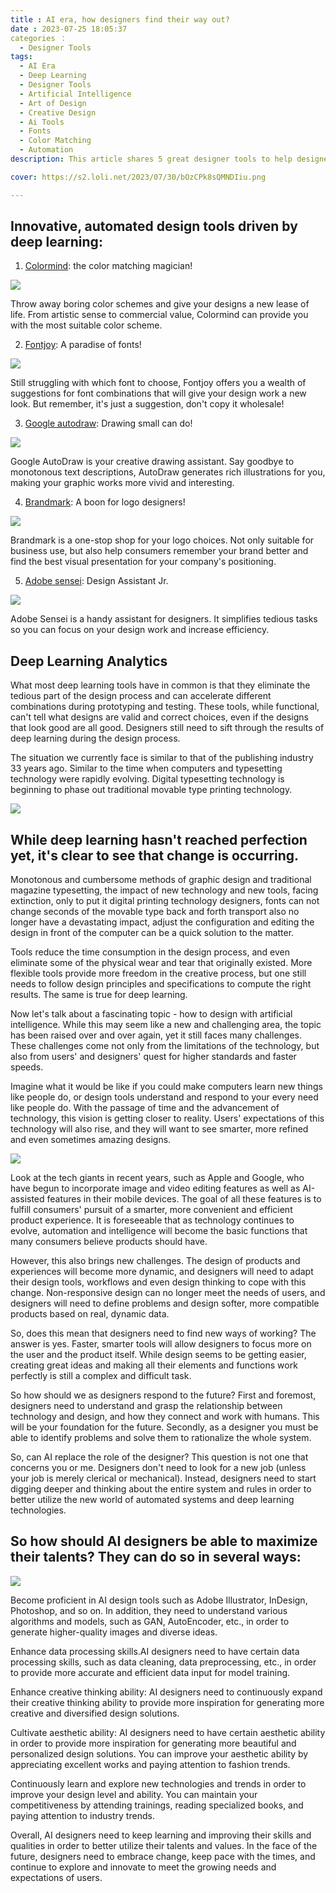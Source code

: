 ```yaml
---
title : AI era, how designers find their way out?
date : 2023-07-25 18:05:37
categories ：
  - Designer Tools
tags: 
  - AI Era
  - Deep Learning
  - Designer Tools
  - Artificial Intelligence
  - Art of Design
  - Creative Design
  - Ai Tools
  - Fonts
  - Color Matching
  - Automation
description: This article shares 5 great designer tools to help designers better understand the creative tools, and offers suggestions on where designers should go in the future.

cover: https://s2.loli.net/2023/07/30/bOzCPk8sQMNDIiu.png

---
```

## Innovative, automated design tools driven by deep learning:

1. [Colormind](http://colormind.io/): the color matching magician!

![](https://s2.loli.net/2023/07/30/9AbrSoq14RKzpL3.png)

Throw away boring color schemes and give your designs a new lease of life. From artistic sense to commercial value, Colormind can provide you with the most suitable color scheme.

2. [Fontjoy](https://fontjoy.com/): A paradise of fonts!

![](https://s2.loli.net/2023/07/30/MjwfPKs6hOxpmJF.png)

Still struggling with which font to choose, Fontjoy offers you a wealth of suggestions for font combinations that will give your design work a new look. But remember, it's just a suggestion, don't copy it wholesale!

3. [Google autodraw](https://www.autodraw.com/): Drawing small can do!

![](https://s2.loli.net/2023/07/30/rso1qGPenxjZIWt.png)

Google AutoDraw is your creative drawing assistant. Say goodbye to monotonous text descriptions, AutoDraw generates rich illustrations for you, making your graphic works more vivid and interesting.

4. [Brandmark](https://brandmark.io/): A boon for logo designers!

![](https://s2.loli.net/2023/07/30/QUtAZ58ITO4YVma.png)

Brandmark is a one-stop shop for your logo choices. Not only suitable for business use, but also help consumers remember your brand better and find the best visual presentation for your company's positioning.

5. [Adobe sensei](https://www.adobe.com/sensei.html): Design Assistant Jr.

![](https://s2.loli.net/2023/07/30/lrLoupWQIwM5vVH.png)

Adobe Sensei is a handy assistant for designers. It simplifies tedious tasks so you can focus on your design work and increase efficiency.

## Deep Learning Analytics

What most deep learning tools have in common is that they eliminate the tedious part of the design process and can accelerate different combinations during prototyping and testing. These tools, while functional, can't tell what designs are valid and correct choices, even if the designs that look good are all good. Designers still need to sift through the results of deep learning during the design process.

The situation we currently face is similar to that of the publishing industry 33 years ago. Similar to the time when computers and typesetting technology were rapidly evolving. Digital typesetting technology is beginning to phase out traditional movable type printing technology.

![](https://s2.loli.net/2023/07/30/BvXej26CrEk8AzW.png)

## While deep learning hasn't reached perfection yet, it's clear to see that change is occurring.

Monotonous and cumbersome methods of graphic design and traditional magazine typesetting, the impact of new technology and new tools, facing extinction, only to put it digital printing technology designers, fonts can not change seconds of the movable type back and forth transport also no longer have a devastating impact, adjust the configuration and editing the design in front of the computer can be a quick solution to the matter.

Tools reduce the time consumption in the design process, and even eliminate some of the physical wear and tear that originally existed. More flexible tools provide more freedom in the creative process, but one still needs to follow design principles and specifications to compute the right results.
The same is true for deep learning.

Now let's talk about a fascinating topic - how to design with artificial intelligence. While this may seem like a new and challenging area, the topic has been raised over and over again, yet it still faces many challenges. These challenges come not only from the limitations of the technology, but also from users' and designers' quest for higher standards and faster speeds.

Imagine what it would be like if you could make computers learn new things like people do, or design tools understand and respond to your every need like people do. With the passage of time and the advancement of technology, this vision is getting closer to reality. Users' expectations of this technology will also rise, and they will want to see smarter, more refined and even sometimes amazing designs.

![](https://s2.loli.net/2023/09/14/A8RqdygFN24tLuz.png)

Look at the tech giants in recent years, such as Apple and Google, who have begun to incorporate image and video editing features as well as AI-assisted features in their mobile devices. The goal of all these features is to fulfill consumers' pursuit of a smarter, more convenient and efficient product experience. It is foreseeable that as technology continues to evolve, automation and intelligence will become the basic functions that many consumers believe products should have.

However, this also brings new challenges. The design of products and experiences will become more dynamic, and designers will need to adapt their design tools, workflows and even design thinking to cope with this change. Non-responsive design can no longer meet the needs of users, and designers will need to define problems and design softer, more compatible products based on real, dynamic data.

So, does this mean that designers need to find new ways of working? The answer is yes. Faster, smarter tools will allow designers to focus more on the user and the product itself. While design seems to be getting easier, creating great ideas and making all their elements and functions work perfectly is still a complex and difficult task.

So how should we as designers respond to the future? First and foremost, designers need to understand and grasp the relationship between technology and design, and how they connect and work with humans. This will be your foundation for the future. Secondly, as a designer you must be able to identify problems and solve them to rationalize the whole system.

So, can AI replace the role of the designer? This question is not one that concerns you or me. Designers don't need to look for a new job (unless your job is merely clerical or mechanical). Instead, designers need to start digging deeper and thinking about the entire system and rules in order to better utilize the new world of automated systems and deep learning technologies.

## So how should AI designers be able to maximize their talents? They can do so in several ways:

![](https://s2.loli.net/2023/09/23/ATskt8qnVWZ4UdO.png)

Become proficient in AI design tools such as Adobe Illustrator, InDesign, Photoshop, and so on. In addition, they need to understand various algorithms and models, such as GAN, AutoEncoder, etc., in order to generate higher-quality images and diverse ideas.

Enhance data processing skills.AI designers need to have certain data processing skills, such as data cleaning, data preprocessing, etc., in order to provide more accurate and efficient data input for model training.

Enhance creative thinking ability: AI designers need to continuously expand their creative thinking ability to provide more inspiration for generating more creative and diversified design solutions.

Cultivate aesthetic ability: AI designers need to have certain aesthetic ability in order to provide more inspiration for generating more beautiful and personalized design solutions. You can improve your aesthetic ability by appreciating excellent works and paying attention to fashion trends.

Continuously learn and explore new technologies and trends in order to improve your design level and ability. You can maintain your competitiveness by attending trainings, reading specialized books, and paying attention to industry trends.

Overall, AI designers need to keep learning and improving their skills and qualities in order to better utilize their talents and values. In the face of the future, designers need to embrace change, keep pace with the times, and continue to explore and innovate to meet the growing needs and expectations of users.

